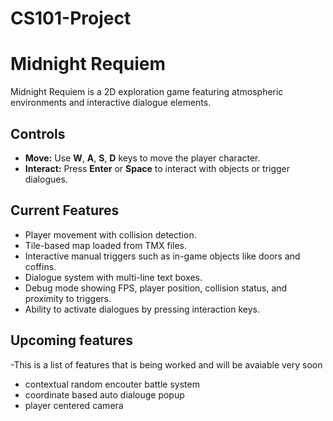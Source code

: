 # CS101-Project

# Midnight Requiem

Midnight Requiem is a 2D exploration game featuring atmospheric environments and interactive dialogue elements.

## Controls

- **Move:** Use **W**, **A**, **S**, **D** keys to move the player character.
- **Interact:** Press **Enter** or **Space** to interact with objects or trigger dialogues.

## Current Features

- Player movement with collision detection.
- Tile-based map loaded from TMX files.
- Interactive manual triggers such as in-game objects like doors and coffins.
- Dialogue system with multi-line text boxes.
- Debug mode showing FPS, player position, collision status, and proximity to triggers.
- Ability to activate dialogues by pressing interaction keys.

## Upcoming features 
-This is a list of features that is being worked and will be avaiable very soon
- contextual random encouter battle system
- coordinate based auto dialouge popup
- player centered camera 
